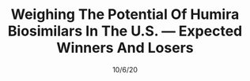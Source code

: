---
title: "Weighing The Potential Of Humira Biosimilars In The U.S. — Expected Winners And Losers "
image: "images/writing/post-58.jpg"
link: "https://www.bioprocessonline.com/doc/weighing-the-potential-of-humira-biosimilars-in-the-u-s-expected-winners-and-losers-0001"
categories: ['Analyst Insight']
date: "10/6/20"
order: "1"
draft: false
---